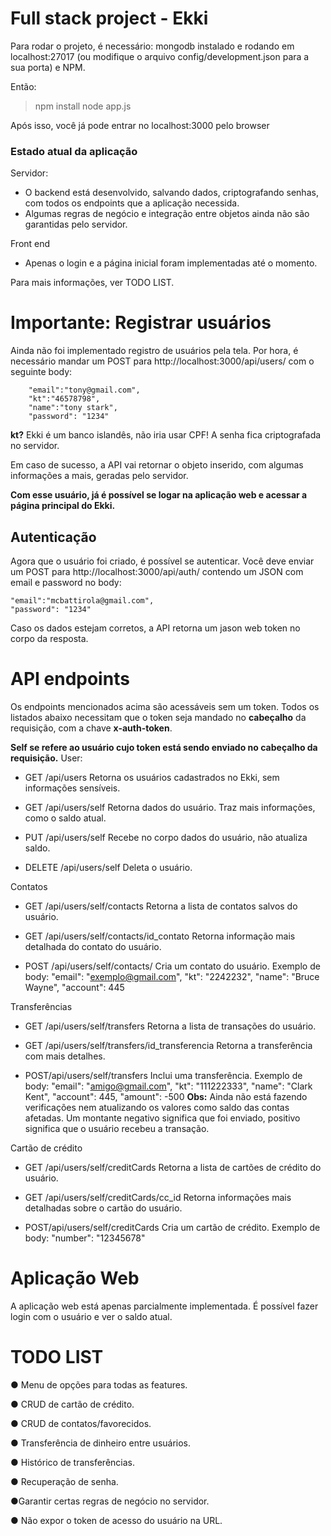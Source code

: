 # Full stack project - Ekki

Para rodar o projeto, é necessário:
mongodb instalado e rodando em localhost:27017 (ou modifique o arquivo config/development.json para a sua porta) e NPM.


Então:
> npm install
> node app.js

Após isso, você já pode entrar no localhost:3000 pelo browser

### Estado atual da aplicação
Servidor:
- O backend está desenvolvido, salvando dados, criptografando senhas, com todos os endpoints que a aplicação necessida. 
- Algumas regras de negócio e integração entre objetos ainda não são garantidas pelo servidor.

Front end

- Apenas o login e a página inicial foram implementadas até o momento.

Para mais informações,  ver TODO LIST. 



# Importante: Registrar usuários

Ainda não foi implementado registro de usuários pela tela.
Por hora, é necessário mandar um POST para http://localhost:3000/api/users/ com o seguinte body:

		"email":"tony@gmail.com",
		"kt":"46578798",
		"name":"tony stark",
		"password": "1234"
**kt?** Ekki é um banco islandês, não iria usar CPF!
A senha fica criptografada no servidor.

Em caso de sucesso, a API vai retornar o objeto inserido, com algumas informações a mais, geradas pelo servidor.

**Com esse usuário, já é possível se logar na aplicação web e acessar a página principal do Ekki.**

## Autenticação
Agora que o usuário foi criado, é possível se autenticar.
Você deve enviar um POST para http://localhost:3000/api/auth/ contendo um JSON com email e password no body:

	"email":"mcbattirola@gmail.com",
	"password": "1234"

Caso os dados estejam corretos, a API retorna um jason web token no corpo da resposta.



# API endpoints

Os endpoints mencionados acima são acessáveis sem um token. 
Todos os listados abaixo necessitam que o token seja mandado no **cabeçalho** da requisição, com a chave **x-auth-token**.

**Self se refere ao usuário cujo token está sendo enviado no cabeçalho da requisição.**
User:
- GET /api/users
Retorna os usuários cadastrados no Ekki, sem informações sensíveis.

-  GET /api/users/self
Retorna dados do usuário. Traz mais informações, como o saldo atual.

- PUT /api/users/self
Recebe no corpo dados do usuário, não atualiza saldo.

- DELETE /api/users/self
Deleta o usuário.

Contatos
- GET /api/users/self/contacts
Retorna a lista de contatos salvos do usuário.

- GET /api/users/self/contacts/id_contato
Retorna informação mais detalhada do contato do usuário.

- POST /api/users/self/contacts/
Cria um contato do usuário. Exemplo de body:
	"email": "exemplo@gmail.com",
	"kt": "2242232",
	"name": "Bruce Wayne",
	"account": 445

Transferências
- GET /api/users/self/transfers
Retorna a lista de transações do usuário.

- GET /api/users/self/transfers/id_transferencia
Retorna a transferência com mais detalhes.

- POST/api/users/self/transfers
Inclui uma transferência. Exemplo de body:
"email": "amigo@gmail.com",
	"kt": "111222333",
	"name": "Clark Kent",
	"account": 445,
	"amount": -500
**Obs:** Ainda não está fazendo verificações nem atualizando os valores como saldo das contas afetadas. Um montante negativo significa que foi enviado, positivo significa que o usuário recebeu a transação.

Cartão de crédito
- GET /api/users/self/creditCards
Retorna a lista de cartões de crédito do usuário.

- GET /api/users/self/creditCards/cc_id
Retorna informações mais detalhadas sobre o cartão do usuário.

- POST/api/users/self/creditCards
Cria um cartão de crédito. Exemplo de body:
	"number": "12345678"



# Aplicação Web

A aplicação web está apenas parcialmente implementada.
É possível fazer login com o usuário e ver o saldo atual.

# TODO LIST

● Menu de opções para todas as features.

● CRUD de cartão de crédito.

● CRUD de contatos/favorecidos.

● Transferência de dinheiro entre usuários.

● Histórico de transferências.

● Recuperação de senha.

●Garantir certas regras de negócio no servidor.

● Não expor o token de acesso do usuário na URL.
